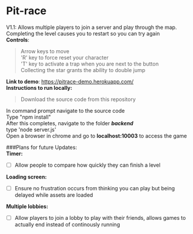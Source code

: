 # Pit-race
V1.1: Allows multiple players to join a server and play through the map. Completing the level causes you to restart so you can try again   
**Controls**:  
> Arrow keys to move  
'R' key to force reset your character  
'T' key to activate a trap when you are next to the button  
Collecting the star grants the ability to double jump  
 
**Link to demo**: https://pitrace-demo.herokuapp.com/  
**Instructions to run locally:**  
> Download the source code from this repository

In command prompt navigate to the source code  
Type "npm install"  
After this completes, navigate to the folder **_backend_**  
type 'node server.js'  
Open a browser in chrome and go to **localhost:10003** to access the game


###Plans for future Updates:  
**Timer:**  
- [ ] Allow people to compare how quickly they can finish a level  


**Loading screen:**  
- [ ] Ensure no frustration occurs from thinking you can play but being delayed while assets are loaded  

**Multiple lobbies:**  
- [ ] Allow players to join a lobby to play with their friends, allows games to actually end instead of continously running  
